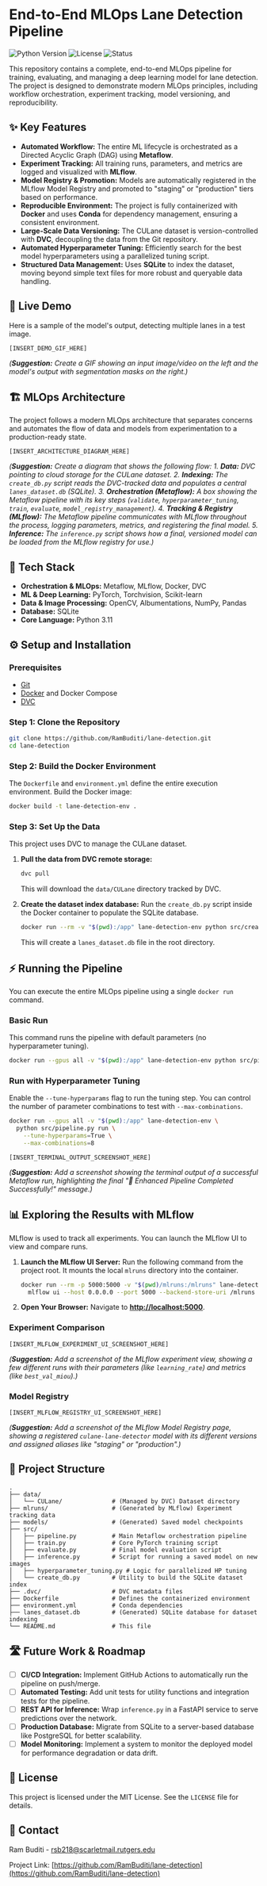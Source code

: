 # End-to-End MLOps Lane Detection Pipeline

![Python Version](https://img.shields.io/badge/python-3.11-blue.svg)
![License](https://img.shields.io/badge/license-MIT-green.svg)
![Status](https://img.shields.io/badge/status-active-brightgreen)

This repository contains a complete, end-to-end MLOps pipeline for training, evaluating, and managing a deep learning model for lane detection. The project is designed to demonstrate modern MLOps principles, including workflow orchestration, experiment tracking, model versioning, and reproducibility.

## ✨ Key Features

*   **Automated Workflow:** The entire ML lifecycle is orchestrated as a Directed Acyclic Graph (DAG) using **Metaflow**.
*   **Experiment Tracking:** All training runs, parameters, and metrics are logged and visualized with **MLflow**.
*   **Model Registry & Promotion:** Models are automatically registered in the MLflow Model Registry and promoted to "staging" or "production" tiers based on performance.
*   **Reproducible Environment:** The project is fully containerized with **Docker** and uses **Conda** for dependency management, ensuring a consistent environment.
*   **Large-Scale Data Versioning:** The CULane dataset is version-controlled with **DVC**, decoupling the data from the Git repository.
*   **Automated Hyperparameter Tuning:** Efficiently search for the best model hyperparameters using a parallelized tuning script.
*   **Structured Data Management:** Uses **SQLite** to index the dataset, moving beyond simple text files for more robust and queryable data handling.

## 🚀 Live Demo

Here is a sample of the model's output, detecting multiple lanes in a test image.

`[INSERT_DEMO_GIF_HERE]`

*(**Suggestion:** Create a GIF showing an input image/video on the left and the model's output with segmentation masks on the right.)*

## 🏗️ MLOps Architecture

The project follows a modern MLOps architecture that separates concerns and automates the flow of data and models from experimentation to a production-ready state.

`[INSERT_ARCHITECTURE_DIAGRAM_HERE]`

*(**Suggestion:** Create a diagram that shows the following flow:*
*1. **Data:** DVC pointing to cloud storage for the CULane dataset.*
*2. **Indexing:** The `create_db.py` script reads the DVC-tracked data and populates a central `lanes_dataset.db` (SQLite).*
*3. **Orchestration (Metaflow):** A box showing the Metaflow pipeline with its key steps (`validate`, `hyperparameter_tuning`, `train`, `evaluate`, `model_registry_management`).*
*4. **Tracking & Registry (MLflow):** The Metaflow pipeline communicates with MLflow throughout the process, logging parameters, metrics, and registering the final model.*
*5. **Inference:** The `inference.py` script shows how a final, versioned model can be loaded from the MLflow registry for use.)*

## 🔧 Tech Stack

*   **Orchestration & MLOps:** Metaflow, MLflow, Docker, DVC
*   **ML & Deep Learning:** PyTorch, Torchvision, Scikit-learn
*   **Data & Image Processing:** OpenCV, Albumentations, NumPy, Pandas
*   **Database:** SQLite
*   **Core Language:** Python 3.11

## ⚙️ Setup and Installation

### Prerequisites

*   [Git](https://git-scm.com/)
*   [Docker](https://www.docker.com/products/docker-desktop/) and Docker Compose
*   [DVC](https://dvc.org/doc/install)

### Step 1: Clone the Repository

```bash
git clone https://github.com/RamBuditi/lane-detection.git
cd lane-detection
```

### Step 2: Build the Docker Environment

The `Dockerfile` and `environment.yml` define the entire execution environment. Build the Docker image:

```bash
docker build -t lane-detection-env .
```

### Step 3: Set Up the Data

This project uses DVC to manage the CULane dataset.

1.  **Pull the data from DVC remote storage:**
    ```bash
    dvc pull
    ```
    This will download the `data/CULane` directory tracked by DVC.

2.  **Create the dataset index database:**
    Run the `create_db.py` script inside the Docker container to populate the SQLite database.
    ```bash
    docker run --rm -v "$(pwd):/app" lane-detection-env python src/create_db.py
    ```
    This will create a `lanes_dataset.db` file in the root directory.

## ⚡ Running the Pipeline

You can execute the entire MLOps pipeline using a single `docker run` command.

### Basic Run

This command runs the pipeline with default parameters (no hyperparameter tuning).

```bash
docker run --gpus all -v "$(pwd):/app" lane-detection-env python src/pipeline.py run
```

### Run with Hyperparameter Tuning

Enable the `--tune-hyperparams` flag to run the tuning step. You can control the number of parameter combinations to test with `--max-combinations`.

```bash
docker run --gpus all -v "$(pwd):/app" lane-detection-env \
  python src/pipeline.py run \
    --tune-hyperparams=True \
    --max-combinations=8
```

`[INSERT_TERMINAL_OUTPUT_SCREENSHOT_HERE]`

*(**Suggestion:** Add a screenshot showing the terminal output of a successful Metaflow run, highlighting the final "🎉 Enhanced Pipeline Completed Successfully!" message.)*

## 📊 Exploring the Results with MLflow

MLflow is used to track all experiments. You can launch the MLflow UI to view and compare runs.

1.  **Launch the MLflow UI Server:**
    Run the following command from the project root. It mounts the local `mlruns` directory into the container.

    ```bash
    docker run --rm -p 5000:5000 -v "$(pwd)/mlruns:/mlruns" lane-detection-env \
      mlflow ui --host 0.0.0.0 --port 5000 --backend-store-uri /mlruns
    ```

2.  **Open Your Browser:**
    Navigate to **[http://localhost:5000](http://localhost:5000)**.

### Experiment Comparison

`[INSERT_MLFLOW_EXPERIMENT_UI_SCREENSHOT_HERE]`

*(**Suggestion:** Add a screenshot of the MLflow experiment view, showing a few different runs with their parameters (like `learning_rate`) and metrics (like `best_val_miou`).)*

### Model Registry

`[INSERT_MLFLOW_REGISTRY_UI_SCREENSHOT_HERE]`

*(**Suggestion:** Add a screenshot of the MLflow Model Registry page, showing a registered `culane-lane-detector` model with its different versions and assigned aliases like "staging" or "production".)*

## 📂 Project Structure

```
.
├── data/
│   └── CULane/              # (Managed by DVC) Dataset directory
├── mlruns/                  # (Generated by MLflow) Experiment tracking data
├── models/                  # (Generated) Saved model checkpoints
├── src/
│   ├── pipeline.py          # Main Metaflow orchestration pipeline
│   ├── train.py             # Core PyTorch training script
│   ├── evaluate.py          # Final model evaluation script
│   ├── inference.py         # Script for running a saved model on new images
│   ├── hyperparameter_tuning.py # Logic for parallelized HP tuning
│   └── create_db.py         # Utility to build the SQLite dataset index
├── .dvc/                    # DVC metadata files
├── Dockerfile               # Defines the containerized environment
├── environment.yml          # Conda dependencies
├── lanes_dataset.db         # (Generated) SQLite database for dataset indexing
└── README.md                # This file
```

## 🛣️ Future Work & Roadmap

-   [ ] **CI/CD Integration:** Implement GitHub Actions to automatically run the pipeline on push/merge.
-   [ ] **Automated Testing:** Add unit tests for utility functions and integration tests for the pipeline.
-   [ ] **REST API for Inference:** Wrap `inference.py` in a FastAPI service to serve predictions over the network.
-   [ ] **Production Database:** Migrate from SQLite to a server-based database like PostgreSQL for better scalability.
-   [ ] **Model Monitoring:** Implement a system to monitor the deployed model for performance degradation or data drift.

## 📄 License

This project is licensed under the MIT License. See the `LICENSE` file for details.

## 📧 Contact

Ram Buditi - [rsb218@scarletmail.rutgers.edu](mailto:rsb218@scarletmail.rutgers.edu)

Project Link: [https://github.com/RamBuditi/lane-detection](https://github.com/RamBuditi/lane-detection)
```